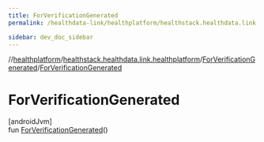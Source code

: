 ```yaml
---
title: ForVerificationGenerated
permalink: /healthdata-link/healthplatform/healthstack.healthdata.link.healthplatform/-for-verification-generated/-for-verification-generated.html

sidebar: dev_doc_sidebar
---
```

//[healthplatform](../../../healthplatform.html)/[healthstack.healthdata.link.healthplatform](../index.html)/[ForVerificationGenerated](index.html)/[ForVerificationGenerated](-for-verification-generated.html)



# ForVerificationGenerated



[androidJvm]\
fun [ForVerificationGenerated](-for-verification-generated.html)()




